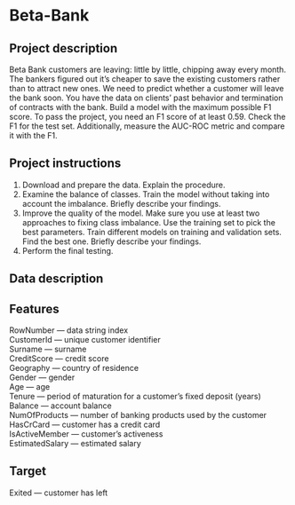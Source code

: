 # Beta-Bank
## Project description
Beta Bank customers are leaving: little by little, chipping away every month. The bankers figured out it’s cheaper to save the existing customers rather than to attract new ones.
We need to predict whether a customer will leave the bank soon. You have the data on clients’ past behavior and termination of contracts with the bank.
Build a model with the maximum possible F1 score. To pass the project, you need an F1 score of at least 0.59. Check the F1 for the test set.
Additionally, measure the AUC-ROC metric and compare it with the F1.

## Project instructions
1. Download and prepare the data. Explain the procedure.
2. Examine the balance of classes. Train the model without taking into account the imbalance. Briefly describe your findings.
3. Improve the quality of the model. Make sure you use at least two approaches to fixing class imbalance. Use the training set to pick the best parameters. Train different models on training and validation sets. Find the best one. Briefly describe your findings.
4. Perform the final testing.

## Data description

## Features
  RowNumber — data string index  
  CustomerId — unique customer identifier  
  Surname — surname  
  CreditScore — credit score  
  Geography — country of residence  
  Gender — gender  
  Age — age  
  Tenure — period of maturation for a customer’s fixed deposit (years)  
  Balance — account balance  
  NumOfProducts — number of banking products used by the customer  
  HasCrCard — customer has a credit card  
  IsActiveMember — customer’s activeness  
  EstimatedSalary — estimated salary  
## Target  
  Exited — сustomer has left  
